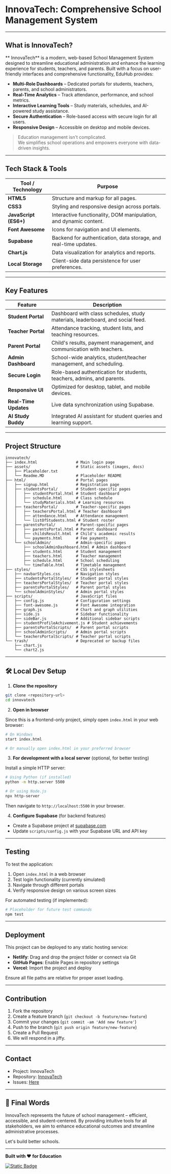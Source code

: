 # InnovaTech: Comprehensive School Management System

---

## What is InnovaTech?

** InnovaTech** is a modern, web-based School Management System designed to streamline educational administration and enhance the learning experience for students, teachers, and parents. Built with a focus on user-friendly interfaces and comprehensive functionality, EduHub provides:

- **Multi-Role Dashboards** – Dedicated portals for students, teachers, parents, and school administrators.
- **Real-Time Analytics** – Track attendance, performance, and school metrics.
- **Interactive Learning Tools** – Study materials, schedules, and AI-powered study assistance.
- **Secure Authentication** – Role-based access with secure login for all users.
- **Responsive Design** – Accessible on desktop and mobile devices.

> Education management isn't complicated.  
> We simplifies school operations and empowers everyone with data-driven insights.

---

## Tech Stack & Tools

| Tool / Technology       | Purpose                                                                 |
|-------------------------|-------------------------------------------------------------------------|
| **HTML5**              | Structure and markup for all pages.                                     |
| **CSS3**               | Styling and responsive design across portals.                           |
| **JavaScript (ES6+)**  | Interactive functionality, DOM manipulation, and dynamic content.       |
| **Font Awesome**       | Icons for navigation and UI elements.                                   |
| **Supabase**           | Backend for authentication, data storage, and real-time updates.        |
| **Chart.js**           | Data visualization for analytics and reports.                           |
| **Local Storage**      | Client-side data persistence for user preferences.                      |

---

## Key Features

|  Feature                    | Description                                                                 |
|-------------------------------|-----------------------------------------------------------------------------|
| **Student Portal**           | Dashboard with class schedules, study materials, leaderboard, and social feed. |
| **Teacher Portal**           | Attendance tracking, student lists, and teaching resources.                 |
| **Parent Portal**            | Child's results, payment management, and communication with teachers.       |
| **Admin Dashboard**          | School-wide analytics, student/teacher management, and scheduling.          |
| **Secure Login**             | Role-based authentication for students, teachers, admins, and parents.      |
| **Responsive UI**            | Optimized for desktop, tablet, and mobile devices.                          |
| **Real-Time Updates**        | Live data synchronization using Supabase.                                   |
| **AI Study Buddy**           | Integrated AI assistant for student queries and learning support.           |

---

##  Project Structure

```plaintext
innovatech/
├── index.html                 # Main login page
├── assets/                    # Static assets (images, docs)
│   ├── Placeholder.txt
│   └── Readme.MD              # Placeholder README
├── html/                      # Portal pages
│   ├── signup.html            # Registration page
│   ├── studentsPortal/        # Student-specific pages
│   │   ├── studentPortal.html # Student dashboard
│   │   ├── schedule.html      # Class schedule
│   │   └── studyMaterials.html # Learning resources
│   ├── teachersPortal/        # Teacher-specific pages
│   │   ├── teachersPortal.html # Teacher dashboard
│   │   ├── attendance.html    # Attendance management
│   │   └── listOfStudents.html # Student roster
│   ├── parentsPortal/         # Parent-specific pages
│   │   ├── parentsPortal.html # Parent dashboard
│   │   ├── childsResult.html  # Child's academic results
│   │   └── payments.html      # Fee payments
│   └── schoolAdmin/           # Admin-specific pages
│       ├── schoolAdminDashboard.html # Admin dashboard
│       ├── students.html      # Student management
│       ├── teachers.html      # Teacher management
│       ├── schedule.html      # School scheduling
│       └── timeTable.html     # Timetable management
├── styles/                    # CSS stylesheets
│   ├── navbarStyles.css       # Navigation styles
│   ├── studentsPortalStyles/  # Student portal styles
│   ├── teachersPortalStyles/  # Teacher portal styles
│   ├── parentsPortalStyles/   # Parent portal styles
│   └── schoolAdminStyles/     # Admin portal styles
├── scripts/                   # JavaScript files
│   ├── config.js              # Configuration settings
│   ├── font-awesome.js        # Font Awesome integration
│   ├── graph.js               # Chart and graph utilities
│   ├── side.js                # Sidebar functionality
│   ├── sideBar.js             # Additional sidebar scripts
│   ├── studentProfileAchivement.js # Student achievements
│   ├── parentsPortalScripts/  # Parent portal scripts
│   ├── schoolAdminScripts/    # Admin portal scripts
│   └── teachersPortalScripts/ # Teacher portal scripts
└── trash/                     # Deprecated or backup files
    ├── chart.js
    └── chart2.js
```

---

## 🛠️ Local Dev Setup

1. **Clone the repository**

```bash
git clone <repository-url>
cd innovatech
```

2. **Open in browser**

Since this is a frontend-only project, simply open `index.html` in your web browser:

```bash
# On Windows
start index.html

# Or manually open index.html in your preferred browser
```

3. **For development with a local server** (optional, for better testing)

Install a simple HTTP server:

```bash
# Using Python (if installed)
python -m http.server 5500

# Or using Node.js
npx http-server
```

Then navigate to `http://localhost:5500` in your browser.

4. **Configure Supabase** (for backend features)

- Create a Supabase project at [supabase.com](https://supabase.com)
- Update `scripts/config.js` with your Supabase URL and API key

---

##  Testing

To test the application:

1. Open `index.html` in a web browser
2. Test login functionality (currently simulated)
3. Navigate through different portals
4. Verify responsive design on various screen sizes

For automated testing (if implemented):

```bash
# Placeholder for future test commands
npm test
```

---

##  Deployment

This project can be deployed to any static hosting service:

- **Netlify**: Drag and drop the project folder or connect via Git
- **GitHub Pages**: Enable Pages in repository settings
- **Vercel**: Import the project and deploy

Ensure all file paths are relative for proper asset loading.

---

##  Contribution

1. Fork the repository
2. Create a feature branch (`git checkout -b feature/new-feature`)
3. Commit your changes (`git commit -am 'Add new feature'`)
4. Push to the branch (`git push origin feature/new-feature`)
5. Create a Pull Request
6. We will respond in a jiffy.

---

##  Contact

- Project:  InnovaTech 
- Repository: [InnovaTech](https://github.com/Pepsiboy24/innovatech)
- Issues: [Here](https://github.com/Pepsiboy24/innovatech/issues)

---

## 🏁 Final Words

InnovaTech represents the future of school management – efficient, accessible, and student-centered. By providing intuitive tools for all stakeholders, we aim to enhance educational outcomes and streamline administrative processes.

Let's build better schools.

---

**Built with ❤️ for Education**

[![Static Badge](https://img.shields.io/badge/Frontend-HTML%2FCSS%2FJS-blue)](https://github.com)
